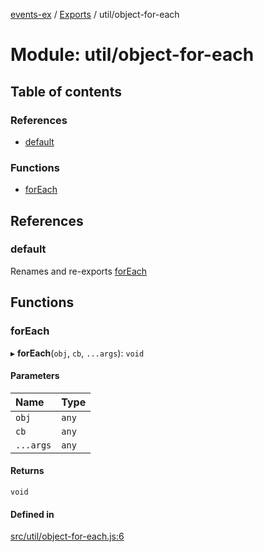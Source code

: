 [events-ex](../README.md) / [Exports](../modules.md) / util/object-for-each

# Module: util/object-for-each

## Table of contents

### References

- [default](util_object_for_each.md#default)

### Functions

- [forEach](util_object_for_each.md#foreach)

## References

### default

Renames and re-exports [forEach](util_object_for_each.md#foreach)

## Functions

### forEach

▸ **forEach**(`obj`, `cb`, `...args`): `void`

#### Parameters

| Name | Type |
| :------ | :------ |
| `obj` | `any` |
| `cb` | `any` |
| `...args` | `any` |

#### Returns

`void`

#### Defined in

[src/util/object-for-each.js:6](https://github.com/snowyu/events-ex.js/blob/2b0a99d/src/util/object-for-each.js#L6)
